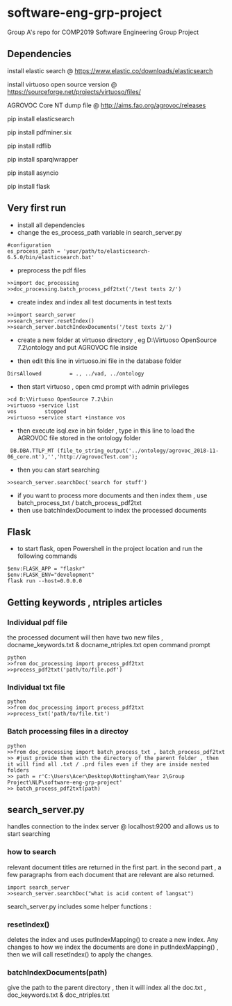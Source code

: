 # software-eng-grp-project
Group A's repo for COMP2019 Software Engineering Group Project 

## Dependencies
install elastic search @ https://www.elastic.co/downloads/elasticsearch

install virtuoso open source version @ https://sourceforge.net/projects/virtuoso/files/

AGROVOC Core NT dump file @ http://aims.fao.org/agrovoc/releases

pip install elasticsearch

pip install pdfminer.six

pip install rdflib

pip install sparqlwrapper

pip install asyncio

pip install flask

## Very first run
- install all dependencies
- change the es_process_path variable in search_server.py
```
#configuration
es_process_path = 'your/path/to/elasticsearch-6.5.0/bin/elasticsearch.bat'
```
- preprocess the pdf files
```
>>import doc_processing
>>doc_processing.batch_process_pdf2txt('/test texts 2/')
```

- create index and index all test documents in test texts
```
>>import search_server
>>search_server.resetIndex()
>>search_server.batchIndexDocuments('/test texts 2/')
```
- create a new folder at virtuoso directory , eg D:\Virtuoso OpenSource 7.2\ontology and put AGROVOC file inside

- then edit this line in virtuoso.ini file in the database folder
```
DirsAllowed			= ., ../vad, ../ontology
```
- then start virtuoso , open cmd prompt with admin privileges
```
>cd D:\Virtuoso OpenSource 7.2\bin
>virtuoso +service list
vos         stopped
>virtuoso +service start +instance vos
```
- then execute isql.exe in bin folder , type in this line to load the AGROVOC file stored in the ontology folder
```
 DB.DBA.TTLP_MT (file_to_string_output('../ontology/agrovoc_2018-11-06_core.nt'),'','http://agrovocTest.com');
```
- then you can start searching
```
>>search_server.searchDoc('search for stuff')
```
- if you want to process more documents and then index them , use batch_process_txt / batch_process_pdf2txt 
- then use batchIndexDocument to index the processed documents

## Flask
- to start flask, open Powershell in the project location and run the following commands
```
$env:FLASK_APP = "flaskr"
$env:FLASK_ENV="development"
flask run --host=0.0.0.0
```

## Getting keywords , ntriples articles
### Individual pdf file
the processed document will then have two new files , docname_keywords.txt & docname_ntriples.txt
open command prompt
```
python
>>from doc_processing import process_pdf2txt
>>process_pdf2txt('path/to/file.pdf')
```
### Individual txt file
```
python
>>from doc_processing import process_pdf2txt
>>process_txt('path/to/file.txt')

```

### Batch processing files in a directoy
```
python
>>from doc_processing import batch_process_txt , batch_process_pdf2txt
>> #just provide them with the directory of the parent folder , then it will find all .txt / .prd files even if they are inside nested folders 
>> path = r'C:\Users\Acer\Desktop\Nottingham\Year 2\Group Project\NLP\software-eng-grp-project'
>> batch_process_pdf2txt(path)
```

## search_server.py
handles connection to the index server @ localhost:9200 and allows us to start searching

### how to search
relevant document  titles are returned in the first part.
in the second part , a few paragraphs from each document that are relevant are also returned.
```
import search_server
>>search_server.searchDoc("what is acid content of langsat")
```

search_server.py includes some helper functions :

### resetIndex()
deletes the index and uses putIndexMapping() to create a new index. Any changes to how we index the documents are done in putIndexMapping() , then we will call resetIndex() to apply the changes.

### batchIndexDocuments(path)
give the path to the parent directory , then it will index all the doc.txt , doc_keywords.txt & doc_ntriples.txt 



